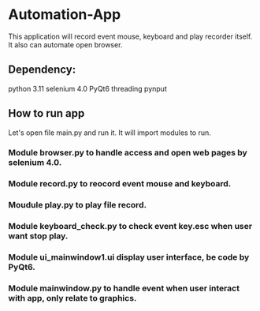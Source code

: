 # Automation-App
This application will record event mouse, keyboard and play recorder itself. It also can automate open browser.

## Dependency:
python 3.11
selenium 4.0
PyQt6
threading
pynput

## How to run app
Let's open file main.py and run it. It will import modules to run.
### Module browser.py to handle access and open web pages by selenium 4.0.
### Module record.py to reocord event mouse and keyboard.
### Moudule play.py to play file record.
### Module keyboard_check.py to check event key.esc when user want stop play.
### Module ui_mainwindow1.ui display user interface, be code by PyQt6.
### Module mainwindow.py to handle event when user interact with app, only relate to graphics.
